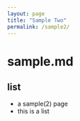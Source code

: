 ```yaml
---
layout: page
title: "Sample Two"
permalink: /sample2/
---
```


# sample.md

## list
- a sample(2) page
- this is a list

